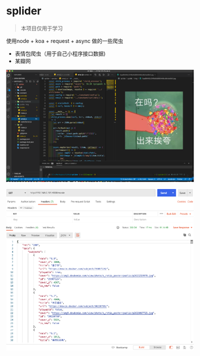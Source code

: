 # splider

>本项目仅用于学习

使用node + koa + request + async 做的一些爬虫

- 表情包爬虫（用于自己小程序接口数据)
- 某瓣网

![emoji](./public/assets/emoji.png)

![movie](./public/assets/movie.png)
